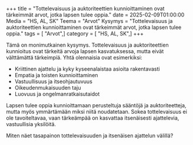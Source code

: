+++
title = "Tottelevaisuus ja auktoriteettien kunnioittaminen ovat tärkeimmät arvot, jotka lapsen tulee oppia."
date = 2025-02-09T01:00:00
Media = "HS, AL, SK"
Teema = "Arvot"
Kysymys = "Tottelevaisuus ja auktoriteettien kunnioittaminen ovat tärkeimmät arvot, jotka lapsen tulee oppia."
tags = [ "Arvot",]
category = [ "HS, AL, SK",]
+++

Tämä on monimutkainen kysymys. Tottelevaisuus ja auktoriteettien kunnioitus ovat tärkeitä arvoja lapsen kasvatuksessa, mutta eivät välttämättä tärkeimpiä. Yhtä olennaisia ovat esimerkiksi:

- Kriittinen ajattelu ja kyky kyseenalaistaa asioita rakentavasti
- Empatia ja toisten kunnioittaminen
- Vastuullisuus ja itseohjautuvuus
- Oikeudenmukaisuuden taju
- Luovuus ja ongelmanratkaisutaidot

Lapsen tulee oppia kunnioittamaan perusteltuja sääntöjä ja auktoriteetteja, mutta myös ymmärtämään miksi niitä noudatetaan. Sokea tottelevaisuus ei ole tavoiteltavaa, vaan tärkeämpää on kasvattaa itsenäisesti ajattelevia, vastuullisia yksilöitä.

Miten näet tasapainon tottelevaisuuden ja itsenäisen ajattelun välillä?